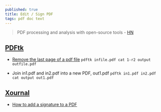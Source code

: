 ```yaml
---
published: true
title: Edit / Sign PDF
tags: pdf doc text
---
```

> PDF processing and analysis with open-source tools - [HN](https://news.ycombinator.com/item?id=33145498)

## [PDFtk](https://www.pdflabs.com/docs/pdftk-cli-examples/)
- [Remove the last page of a pdf file](https://stackoverflow.com/questions/17705974/remove-the-last-page-of-a-pdf-file-using-pdftk)
`pdftk infile.pdf cat 1-r2 output outfile.pdf`

- Join in1.pdf and in2.pdf into a new PDF, out1.pdf
`pdftk in1.pdf in2.pdf cat output out1.pdf`

## [Xournal]()
- [How to add a signature to a PDF](https://www.xmodulo.com/add-signature-pdf-document-linux.html)
